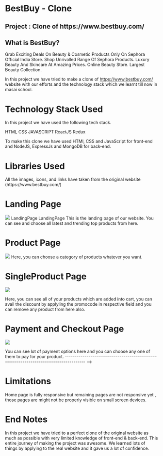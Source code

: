 <h1>BestBuy - Clone</h1>
<ur></ur>
<h2>Project : Clone of https://www.bestbuy.com/</h2>
<ur></ur>
<h2>What is BestBuy?</h2>
<ur></ur>
Grab Exciting Deals On Beauty & Cosmetic Products Only On Sephora Official India Store. Shop Unrivalled Range Of Sephora Products. Luxury Beauty And Skincare At Amazing Prices. Online Beauty Store. Largest Beauty Collection.

In this project we have tried to make a clone of https://www.bestbuy.com/ website with our efforts and the technology stack which we learnt till now in masai school.

<h1>Technology Stack Used</h1>
<ur></ur>
In this project we have used the following tech stack.

HTML
CSS
JAVASCRIPT
ReactJS
Redux

To make this clone we have used HTMl, CSS and JavaScript for front-end and NodeJS, ExpressJs and MongoDB for back-end.

<h1>Libraries Used</h1>
<ur></ur>
All the images, icons, and links have taken from the original website (https://www.bestbuy.com/)

<!-- <h1>Snapshots of Our Project 📸</h1> -->
<ur></ur>
 <h1>Landing Page</h1>
<ur></ur>
<img src="[https://i.postimg.cc/MGx2cD9h/bestbuy-sc.png](https://github.com/gautam6023/bestbuy.com/raw/main/bestbuyss/Screenshot%20(2131).png)">
LandingPage LandingPage This is the landing page of our website. You can see and choose all latest and trending top products from here.

<!-- <h1>SignUp</h1>
<ur></ur>
<img src="https://drive.google.com/file/d/1iYyf-s52v1VTm_0Br3M8rH0Oyjkbv69W/view?usp=sharing
"/>
You can signup with our website from here . -->

<!-- <h1>Login</h1>
<ur></ur>
<img src="![image](https://user-images.githubusercontent.com/108051005/222461950-e2756c04-743d-49b6-81b5-b29f08bc0cc5.png)
"/>
You can login to our website from here by entering required details.
 -->
<h1>Product Page</h1>
<ur></ur>
<img src="https://github.com/gautam6023/bestbuy.com/raw/main/bestbuyss/Screenshot%20(2133).png
"/>
Here, you can choose a category of products whatever you want.

<h1>SingleProduct Page</h1>
<ur></ur>
<img src="https://github.com/gautam6023/bestbuy.com/raw/main/bestbuyss/Screenshot%20(2134).png
"/>

Here, you can see all of your products which are added into cart, you can avail the discount by applyling the promocode in respective field and you can remove any product from here also.

<h1>Payment and Checkout Page</h1>
<ur></ur>
<img src="https://github.com/gautam6023/bestbuy.com/raw/main/bestbuyss/Screenshot%20(2136).png
"/>

You can see lot of payment options here and you can choose any one of them to pay for your product.
---------------------------------------------------------------------------------------- -->
<h1>Limitations</h1>
<ur></ur>
Home page is fully responsive but remaining pages are not responsive yet , those pages are might not be properly visible on small screen devices.

<h1>End Notes</h1>
<ur></ur>
In this project we have tried to a perfect clone of the original website as much as possible with very limited knowledge of front-end & back-end. This entire journey of making the project was awesome. We learned lots of things by applying to the real website and it gave us a lot of confidence.

